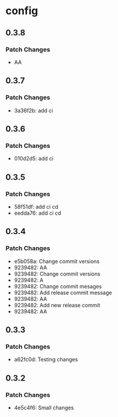 # config

## 0.3.8

### Patch Changes

- AA

## 0.3.7

### Patch Changes

- 3a36f2b: add ci

## 0.3.6

### Patch Changes

- 010d2d5: add ci

## 0.3.5

### Patch Changes

- 58f51df: add ci cd
- eedda76: add ci cd

## 0.3.4

### Patch Changes

- e5b058a: Change commit versions
- 9239482: AA
- 9239482: Change commit versions
- 9239482: A
- 9239482: Change commit mesages
- 9239482: Add release commit message
- 9239482: AA
- 9239482: Add new release commit
- 9239482: AA

## 0.3.3

### Patch Changes

- a62fc0d: Testing changes

## 0.3.2

### Patch Changes

- 4e5c4f6: Small changes
